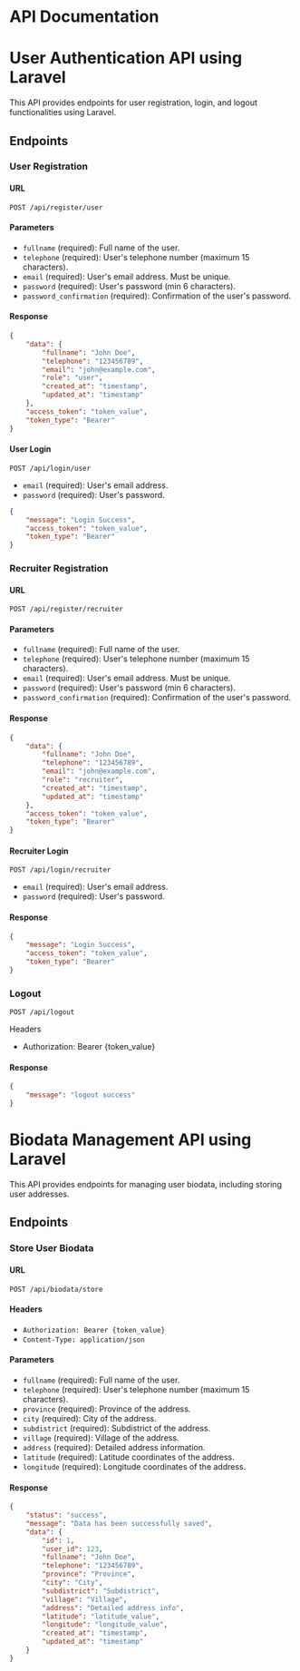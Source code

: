 # API Documentation

# User Authentication API using Laravel

This API provides endpoints for user registration, login, and logout functionalities using Laravel.

## Endpoints

### User Registration

#### URL

```shell
POST /api/register/user
```

#### Parameters

- `fullname` (required): Full name of the user.
- `telephone` (required): User's telephone number (maximum 15 characters).
- `email` (required): User's email address. Must be unique.
- `password` (required): User's password (min 6 characters).
- `password_confirmation` (required): Confirmation of the user's password.

#### Response

```json
{
    "data": {
        "fullname": "John Doe",
        "telephone": "123456789",
        "email": "john@example.com",
        "role": "user",
        "created_at": "timestamp",
        "updated_at": "timestamp"
    },
    "access_token": "token_value",
    "token_type": "Bearer"
}
```

#### User Login

``` shell
POST /api/login/user
```

- `email` (required): User's email address.
- `password` (required): User's password.

``` json
{
    "message": "Login Success",
    "access_token": "token_value",
    "token_type": "Bearer"
}
```

### Recruiter Registration

#### URL

```shell
POST /api/register/recruiter
```

#### Parameters

- `fullname` (required): Full name of the user.
- `telephone` (required): User's telephone number (maximum 15 characters).
- `email` (required): User's email address. Must be unique.
- `password` (required): User's password (min 6 characters).
- `password_confirmation` (required): Confirmation of the user's password.

#### Response

```json
{
    "data": {
        "fullname": "John Doe",
        "telephone": "123456789",
        "email": "john@example.com",
        "role": "recruiter",
        "created_at": "timestamp",
        "updated_at": "timestamp"
    },
    "access_token": "token_value",
    "token_type": "Bearer"
}
```

#### Recruiter Login

``` shell
POST /api/login/recruiter
```

- `email` (required): User's email address.
- `password` (required): User's password.

#### Response
``` json
{
    "message": "Login Success",
    "access_token": "token_value",
    "token_type": "Bearer"
}
```

### Logout

``` shell
POST /api/logout
```
Headers
- Authorization: Bearer {token_value}

#### Response
``` json
{
    "message": "logout success"
}
```

# Biodata Management API using Laravel

This API provides endpoints for managing user biodata, including storing user addresses.

## Endpoints

### Store User Biodata

#### URL

``` shell
POST /api/biodata/store
```

#### Headers

- `Authorization: Bearer {token_value}`
- `Content-Type: application/json`

#### Parameters

- `fullname` (required): Full name of the user.
- `telephone` (required): User's telephone number (maximum 15 characters).
- `province` (required): Province of the address.
- `city` (required): City of the address.
- `subdistrict` (required): Subdistrict of the address.
- `village` (required): Village of the address.
- `address` (required): Detailed address information.
- `latitude` (required): Latitude coordinates of the address.
- `longitude` (required): Longitude coordinates of the address.

#### Response

```json
{
    "status": "success",
    "message": "Data has been successfully saved",
    "data": {
        "id": 1,
        "user_id": 123,
        "fullname": "John Doe",
        "telephone": "123456789",
        "province": "Province",
        "city": "City",
        "subdistrict": "Subdistrict",
        "village": "Village",
        "address": "Detailed address info",
        "latitude": "latitude_value",
        "longitude": "longitude_value",
        "created_at": "timestamp",
        "updated_at": "timestamp"
    }
}
```
